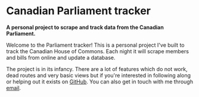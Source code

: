 # Canadian Parliament tracker

__A personal project to scrape and track data from the Canadian Parliament.__

Welcome to the Parliament tracker! This is a personal project I've built to track the Canadian House of Commons. Each night it will scrape members and bills from online and update a database.

The project is in its infancy. There are a lot of features which do not work, dead routes and very basic views but if you're interested in following along or helping out it exists on [GitHub](https://github.com/sdleitch/parliament-tracker). You can also get in touch with me through [email](mailto:s.d.leitch@gmail.com).
